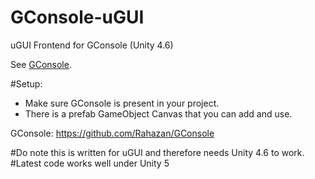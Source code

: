 GConsole-uGUI
=============

uGUI Frontend for GConsole (Unity 4.6)

See [GConsole](https://github.com/Rahazan/GConsole).

#Setup:

* Make sure GConsole is present in your project.
* There is a prefab GameObject Canvas that you can add and use.


GConsole: https://github.com/Rahazan/GConsole 

#Do note this is written for uGUI and therefore needs Unity 4.6 to work.
#Latest code works well under Unity 5
